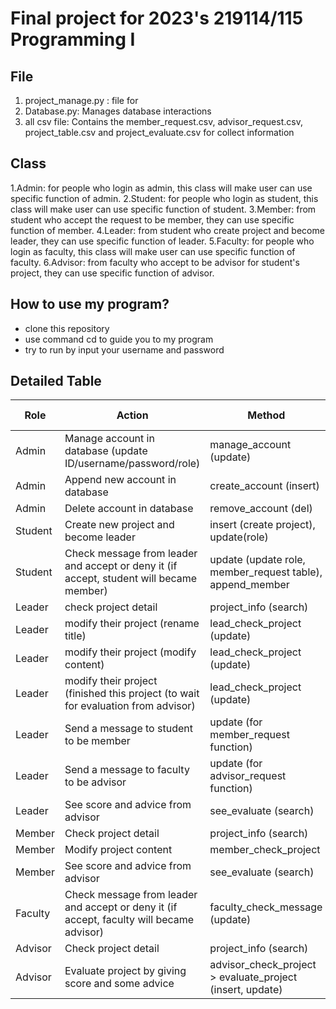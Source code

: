 # Final project for 2023's 219114/115 Programming I
## File
  1. project_manage.py : file for
  2. Database.py: Manages database interactions
  3. all csv file: Contains the member_request.csv, advisor_request.csv, project_table.csv and project_evaluate.csv for collect information

## Class
  1.Admin: for people who login as admin, this class will make user can use specific function of admin.
  2.Student: for people who login as student, this class will make user can use specific function of student.
  3.Member: from student who accept the request to be member, they can use specific function of member.
  4.Leader: from student who create project and become leader, they can use specific function of leader.
  5.Faculty: for people  who login as faculty, this class will make user can use specific function of faculty.
  6.Advisor: from faculty who accept to be advisor for student's project, they can use specific function of advisor.

## How to use my program?
- clone this repository
- use command cd to guide you to my program
- try to run by input your username and password

## Detailed Table
 |     Role        |      Action     |      Method     |      Class      | Completion percentage  |
 | --------------- | --------------- | --------------- | --------------- | ---------------------- | 
 | Admin           |Manage account in database (update ID/username/password/role) | manage_account (update) | Admin | 100% |
 | Admin | Append new account in database | create_account (insert) | Admin | 100% |
 |Admin |Delete account in database|remove_account (del)|Admin|100%|
 |Student|Create new project and become leader|insert (create project), update(role)|Student|100% |
 |Student|Check message from leader and accept or deny it (if accept, student will became member)|update (update role, member_request table), append_member|Student|100% |
 |Leader|check project detail|project_info (search)|Leader|100% |
 |Leader|modify their project (rename title)|lead_check_project (update)|Leader|100%|
 |Leader|modify their project (modify content)|lead_check_project (update)|Leader|100%|
 |Leader|modify their project (finished this project (to wait for evaluation from advisor)|lead_check_project (update)|Leader|100%|
 |Leader|Send a message to student to be member|update (for member_request function)|Leader|100%|
 |Leader|Send a message to faculty to be advisor|update (for advisor_request function)|Leader|100%|
 |Leader|See score and advice from advisor|see_evaluate (search)|Leader|100%|
 |Member|Check project detail|project_info (search)|Member|100%|
 |Member|Modify project content|member_check_project|Member|100%|
 |Member|See score and advice from advisor|see_evaluate (search)|Member|100%|
 |Faculty|Check message from leader and accept or deny it (if accept, faculty will became advisor)|faculty_check_message (update)|Faculty|100%|
 |Advisor|Check project detail|project_info (search)|Advisor|100%|
 |Advisor|Evaluate project by giving score and some advice|advisor_check_project > evaluate_project (insert, update)|Advisor|100%|
